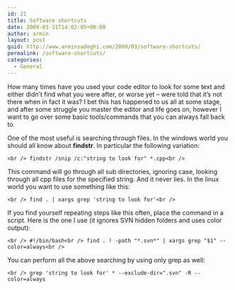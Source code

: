 ```yaml
---
id: 21
title: Software shortcuts
date: 2009-03-31T14:02:05+00:00
author: armin
layout: post
guid: http://www.arminsadeghi.com/2009/03/software-shortcuts/
permalink: /software-shortcuts/
categories:
  - General
---
```

<!-- google_ad_section_start -->

How many times have you used your code editor to look for some text and either didn&#8217;t find what you were after, or worse yet &#8211; were told that it&#8217;s not there when in fact it was? I bet this has happened to us all at some stage, and after some struggle you master the editor and life goes on, however I want to go over some basic tools/commands that you can always fall back to.

One of the most useful is searching through files. In the windows world you should all know about **findstr**. In particular the following variation:
  
`<br />
findstr /snip /c:"string to look for" *.cpp<br />
` 
  
This command will go through all sub directories, ignoring case, looking through all cpp files for the specified string. And it never lies. In the linux world you want to use something like this:
  
`<br />
find . | xargs grep 'string to look for'<br />
` 
  
If you find yourself repeating steps like this often, place the command in a script. Here is the one I use (it ignores SVN hidden folders and uses color output):
  
`<br />
#!/bin/bash<br />
find . ! -path "*.svn*" | xargs grep "$1" --color=always<br />
` 
  
You can perform all the above searching by using only grep as well:
  
`<br />
grep 'string to look for' * --exclude-dir=".svn" -R --color=always`

<!-- google_ad_section_end -->